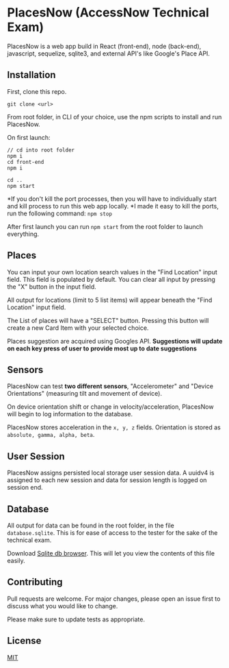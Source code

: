 # PlacesNow (AccessNow Technical Exam)

PlacesNow is a web app build in React (front-end), node (back-end), javascript, sequelize, sqlite3, and external API's like Google's Place API.

## Installation

First, clone this repo.
```
git clone <url>
```

From root folder, in CLI of your choice, use the npm scripts to install and run PlacesNow.

On first launch:
```
// cd into root folder
npm i
cd front-end
npm i

cd ..
npm start
```
*If you don't kill the port processes, then you will have to individually start and kill process to run this web app locally.
*I made it easy to kill the ports, run the following command: `npm stop` 

After first launch you can run `npm start` from the root folder to launch everything.

## Places
You can input your own location search values in the "Find Location" input field. This field is populated by default.
You can clear all input by pressing the "X" button in the input field.

All output for locations (limit to 5 list items) will appear beneath the "Find Location" input field.

The List of places will have a "SELECT" button. Pressing this button will create a new Card Item with your selected choice.

Places suggestion are acquired using Googles API. **Suggestions will update on each key press of user to provide most up to date suggestions**

## Sensors
PlacesNow can test **two different sensors**, "Accelerometer" and "Device Orientations" (measuring tilt and movement of device). 

On device orientation shift or change in velocity/acceleration, PlacesNow will begin to log information to the database.

PlacesNow stores acceleration in the `x, y, z` fields. Orientation is stored as `absolute, gamma, alpha, beta`. 

## User Session
PlacesNow assigns persisted local storage user session data. A uuidv4 is assigned to each new session and data for session length is logged on session end. 

## Database
All output for data can be found in the root folder, in the file `database.sqlite`. This is for ease of access to the tester for the sake of the technical exam.

Download [Sqlite db browser](https://sqlitebrowser.org/dl/). This will let you view the contents of this file easily.

## Contributing
Pull requests are welcome. For major changes, please open an issue first to discuss what you would like to change.

Please make sure to update tests as appropriate.

## License
[MIT](https://choosealicense.com/licenses/mit/)
